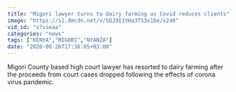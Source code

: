 ```yaml
---
title: "Migori lawyer turns to dairy farming as Covid reduces clients"
image: "https://s2.dmcdn.net/v/SQJ9I1VHa3TS3x1be/x240"
vid_id: "x7vseaa"
categories: "news"
tags: ["KENYA","MIGORI","NYANZA"]
date: "2020-08-26T17:36:05+03:00"
---
```

Migori County based high court lawyer has resorted to dairy farming after the proceeds from court cases dropped following the effects of corona virus pandemic.
